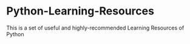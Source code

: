 # Python-Learning-Resources
This is a set of useful and highly-recommended Learning Resources of Python 
